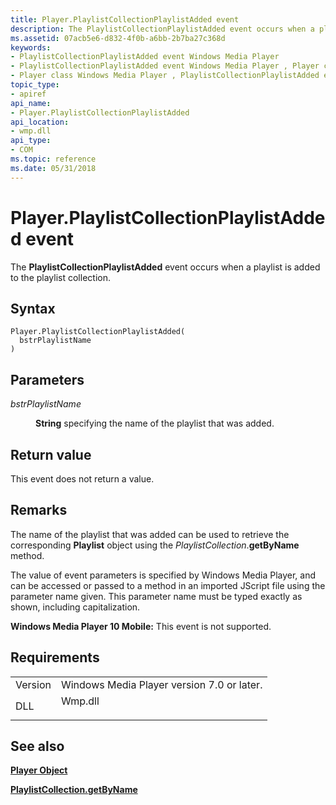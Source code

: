 ```yaml
---
title: Player.PlaylistCollectionPlaylistAdded event
description: The PlaylistCollectionPlaylistAdded event occurs when a playlist is added to the playlist collection. | Player.PlaylistCollectionPlaylistAdded event
ms.assetid: 07acb5e6-d832-4f0b-a6bb-2b7ba27c368d
keywords:
- PlaylistCollectionPlaylistAdded event Windows Media Player
- PlaylistCollectionPlaylistAdded event Windows Media Player , Player class
- Player class Windows Media Player , PlaylistCollectionPlaylistAdded event
topic_type:
- apiref
api_name:
- Player.PlaylistCollectionPlaylistAdded
api_location:
- wmp.dll
api_type:
- COM
ms.topic: reference
ms.date: 05/31/2018
---
```


# Player.PlaylistCollectionPlaylistAdded event

The **PlaylistCollectionPlaylistAdded** event occurs when a playlist is added to the playlist collection.

## Syntax


```JScript
Player.PlaylistCollectionPlaylistAdded(
  bstrPlaylistName
)
```



## Parameters

<dl> <dt>

*bstrPlaylistName* 
</dt> <dd>

**String** specifying the name of the playlist that was added.

</dd> </dl>

## Return value

This event does not return a value.

## Remarks

The name of the playlist that was added can be used to retrieve the corresponding **Playlist** object using the *PlaylistCollection*.**getByName** method.

The value of event parameters is specified by Windows Media Player, and can be accessed or passed to a method in an imported JScript file using the parameter name given. This parameter name must be typed exactly as shown, including capitalization.

**Windows Media Player 10 Mobile:** This event is not supported.

## Requirements



|                    |                                                                                    |
|--------------------|------------------------------------------------------------------------------------|
| Version<br/> | Windows Media Player version 7.0 or later.<br/>                              |
| DLL<br/>     | <dl> <dt>Wmp.dll</dt> </dl> |



## See also

<dl> <dt>

[**Player Object**](player-object.md)
</dt> <dt>

[**PlaylistCollection.getByName**](playlistcollection-getbyname.md)
</dt> </dl>

 

 





